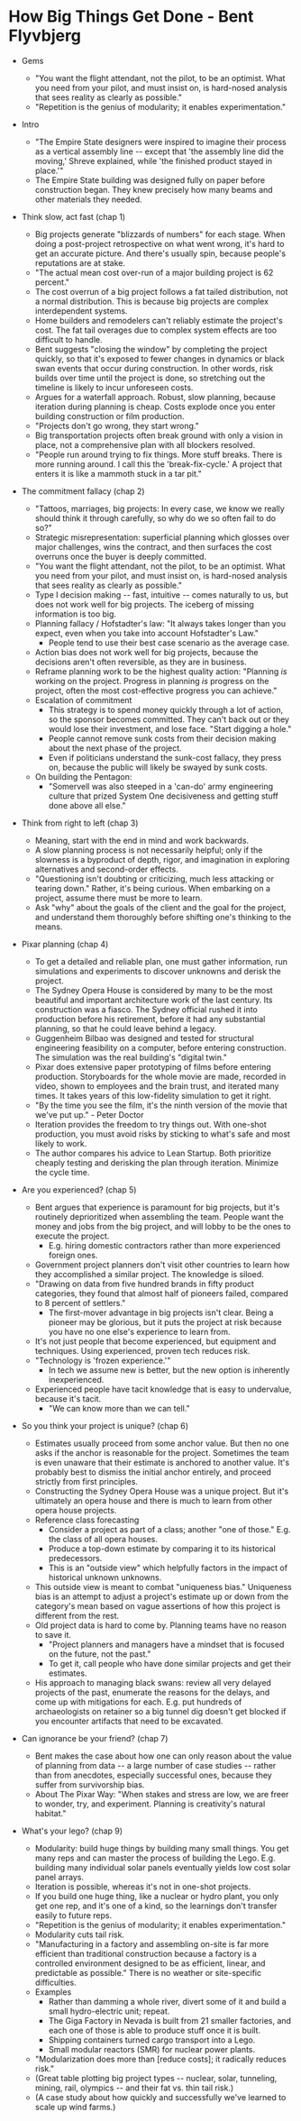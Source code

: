 # How Big Things Get Done - Bent Flyvbjerg

* Gems
  * "You want the flight attendant, not the pilot, to be an optimist. What you need from your pilot,
    and must insist on, is hard-nosed analysis that sees reality as clearly as possible."
  * "Repetition is the genius of modularity; it enables experimentation."

* Intro
  * "The Empire State designers were inspired to imagine their process as a vertical assembly line
    -- except that 'the assembly line did the moving,' Shreve explained, while 'the finished product
    stayed in place.'"
  * The Empire State building was designed fully on paper before construction began. They knew
    precisely how many beams and other materials they needed.
* Think slow, act fast (chap 1)
  * Big projects generate "blizzards of numbers" for each stage. When doing a post-project
    retrospective on what went wrong, it's hard to get an accurate picture. And there's usually
    spin, because people's reputations are at stake.
  * "The actual mean cost over-run of a major building project is 62 percent."
  * The cost overrun of a big project follows a fat tailed distribution, not a normal distribution.
    This is because big projects are complex interdependent systems.
  * Home builders and remodelers can't reliably estimate the project's cost. The fat tail overages
    due to complex system effects are too difficult to handle.
  * Bent suggests "closing the window" by completing the project quickly, so that it's exposed to
    fewer changes in dynamics or black swan events that occur during construction. In other words,
    risk builds over time until the project is done, so stretching out the timeline is likely to
    incur unforeseen costs.
  * Argues for a waterfall approach. Robust, slow planning, because iteration during planning is
    cheap. Costs explode once you enter building construction or film production.
  * "Projects don't go wrong, they start wrong."
  * Big transportation projects often break ground with only a vision in place, not a comprehensive
    plan with all blockers resolved.
  * "People run around trying to fix things. More stuff breaks. There is more running around. I call
    this the 'break-fix-cycle.' A project that enters it is like a mammoth stuck in a tar pit."
* The commitment fallacy (chap 2)
  * "Tattoos, marriages, big projects: In every case, we know we really should think it through
    carefully, so why do we so often fail to do so?"
  * Strategic misrepresentation: superficial planning which glosses over major challenges, wins the
    contract, and then surfaces the cost overruns once the buyer is deeply committed.
  * "You want the flight attendant, not the pilot, to be an optimist. What you need from your pilot,
    and must insist on, is hard-nosed analysis that sees reality as clearly as possible."
  * Type I decision making -- fast, intuitive -- comes naturally to us, but does not work well for
    big projects. The iceberg of missing information is too big.
  * Planning fallacy / Hofstadter's law: "It always takes longer than you expect, even when you take
    into account Hofstadter's Law."
    * People tend to use their best case scenario as the average case.
  * Action bias does not work well for big projects, because the decisions aren't often reversible,
    as they are in business.
  * Reframe planning work to be the highest quality action: "Planning *is* working on the project.
    Progress in planning *is* progress on the project, often the most cost-effective progress you
    can achieve."
  * Escalation of commitment
    * This strategy is to spend money quickly through a lot of action, so the sponsor becomes
      committed. They can't back out or they would lose their investment, and lose face. "Start
      digging a hole."
    * People cannot remove sunk costs from their decision making about the next phase of the
      project.
    * Even if politicians understand the sunk-cost fallacy, they press on, because the public will
      likely be swayed by sunk costs.
  * On building the Pentagon:
    * "Somervell was also steeped in a 'can-do' army engineering culture that prized System One
      decisiveness and getting stuff done above all else."
* Think from right to left (chap 3)
  * Meaning, start with the end in mind and work backwards.
  * A slow planning process is not necessarily helpful; only if the slowness is a byproduct of
    depth, rigor, and imagination in exploring alternatives and second-order effects.
  * "Questioning isn't doubting or criticizing, much less attacking or tearing down." Rather, it's
    being curious. When embarking on a project, assume there must be more to learn.
  * Ask "why" about the goals of the client and the goal for the project, and understand them
    thoroughly before shifting one's thinking to the means.
* Pixar planning (chap 4)
  * To get a detailed and reliable plan, one must gather information, run simulations and
    experiments to discover unknowns and derisk the project.
  * The Sydney Opera House is considered by many to be the most beautiful and important architecture
    work of the last century. Its construction was a fiasco. The Sydney official rushed it into
    production before his retirement, before it had any substantial planning, so that he could leave
    behind a legacy.
  * Guggenheim Bilbao was designed and tested for structural engineering feasibility on a computer,
    before entering construction. The simulation was the real building's "digital twin."
  * Pixar does extensive paper prototyping of films before entering production. Storyboards for the
    whole movie are made, recorded in video, shown to employees and the brain trust, and iterated
    many times. It takes years of this low-fidelity simulation to get it right.
  * "By the time you see the film, it's the ninth version of the movie that we've put up." - Peter
    Doctor
  * Iteration provides the freedom to try things out. With one-shot production, you must avoid risks
    by sticking to what's safe and most likely to work.
  * The author compares his advice to Lean Startup. Both prioritize cheaply testing and derisking
    the plan through iteration. Minimize the cycle time.
* Are you experienced? (chap 5)
  * Bent argues that experience is paramount for big projects, but it's routinely deprioritized when
    assembling the team. People want the money and jobs from the big project, and will lobby to be
    the ones to execute the project.
    * E.g. hiring domestic contractors rather than more experienced foreign ones.
  * Government project planners don't visit other countries to learn how they accomplished a similar
    project. The knowledge is siloed.
  * "Drawing on data from five hundred brands in fifty product categories, they found that almost
    half of pioneers failed, compared to 8 percent of settlers."
    * The first-mover advantage in big projects isn't clear. Being a pioneer may be glorious, but it
      puts the project at risk because you have no one else's experience to learn from.
  * It's not just people that become experienced, but equipment and techniques. Using experienced, proven
    tech reduces risk.
  * "Technology is 'frozen experience.'"
    * In tech we assume new is better, but the new option is inherently inexperienced.
  * Experienced people have tacit knowledge that is easy to undervalue, because it's tacit.
    * "We can know more than we can tell."
* So you think your project is unique? (chap 6)
  * Estimates usually proceed from some anchor value. But then no one asks if the anchor is
    reasonable for the project. Sometimes the team is even unaware that their estimate is anchored
    to another value. It's probably best to dismiss the initial anchor entirely, and proceed
    strictly from first principles.
  * Constructing the Sydney Opera House was a unique project. But it's ultimately an opera house and
    there is much to learn from other opera house projects.
  * Reference class forecasting
    * Consider a project as part of a class; another "one of those." E.g. the class of all opera
      houses.
    * Produce a top-down estimate by comparing it to its historical predecessors.
    * This is an "outside view" which helpfully factors in the impact of historical unknown
      unknowns.
  * This outside view is meant to combat "uniqueness bias." Uniqueness bias is an attempt to adjust
    a project's estimate up or down from the category's mean based on vague assertions of how this
    project is different from the rest.
  * Old project data is hard to come by. Planning teams have no reason to save it.
    * "Project planners and managers have a mindset that is focused on the future, not the past."
    * To get it, call people who have done similar projects and get their estimates.
  * His approach to managing black swans: review all very delayed projects of the past, enumerate
    the reasons for the delays, and come up with mitigations for each. E.g. put hundreds of
    archaeologists on retainer so a big tunnel dig doesn't get blocked if you encounter artifacts
    that need to be excavated.
* Can ignorance be your friend? (chap 7)
  * Bent makes the case about how one can only reason about the value of planning from data -- a
    large number of case studies -- rather than from anecdotes, especially successful ones, because
    they suffer from survivorship bias.
  * About The Pixar Way: "When stakes and stress are low, we are freer to wonder, try, and
    experiment. Planning is creativity's natural habitat."
* What's your lego? (chap 9)
  * Modularity: build huge things by building many small things. You get many reps and can master
    the process of building the Lego. E.g. building many individual solar panels eventually yields
    low cost solar panel arrays.
  * Iteration is possible, whereas it's not in one-shot projects.
  * If you build one huge thing, like a nuclear or hydro plant, you only get one rep, and it's one
    of a kind, so the learnings don't transfer easily to future reps.
  * "Repetition is the genius of modularity; it enables experimentation."
  * Modularity cuts tail risk.
  * "Manufacturing in a factory and assembling on-site is far more efficient than traditional
    construction because a factory is a controlled environment designed to be as efficient, linear,
    and predictable as possible." There is no weather or site-specific difficulties.
  * Examples
    * Rather than damming a whole river, divert some of it and build a small hydro-electric unit;
      repeat.
    * The Giga Factory in Nevada is built from 21 smaller factories, and each one of those is able to
      produce stuff once it is built.
    * Shipping containers turned cargo transport into a Lego.
    * Small modular reactors (SMR) for nuclear power plants.
  * "Modularization does more than [reduce costs]; it radically reduces risk."
  * (Great table plotting big project types -- nuclear, solar, tunneling, mining, rail, olympics --
    and their fat vs. thin tail risk.)
  * (A case study about how quickly and successfully we've learned to scale up wind farms.)
